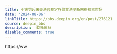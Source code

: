 ```yaml
---
title: 小钱罚起来美法官裁定谷歌非法垄断网络搜索市场
date: '2024-08-06'
linkTitle: https://bbs.deepin.org/en/post/276121
source: deepin_bbs
description:  乾豫恒益 
disable_comments: true
---
```

https://ww
